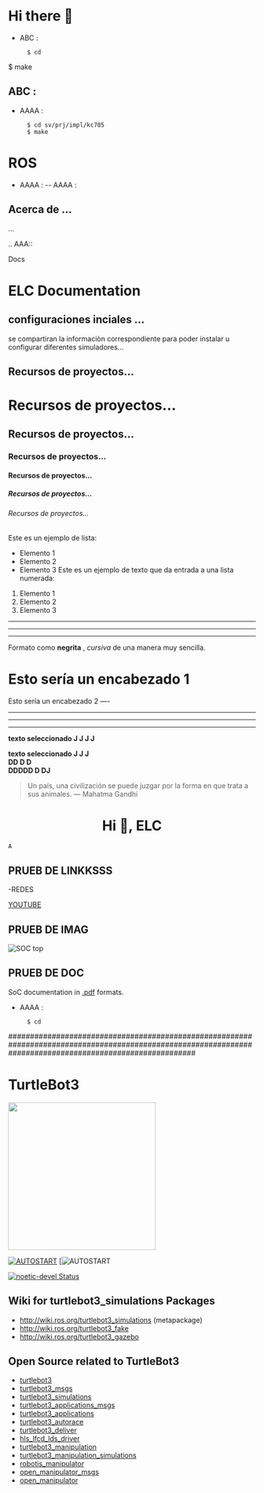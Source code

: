 
# Hi there 👋

- ABC :

        $ cd

$ make
## ABC :

- AAAA :

        $ cd sv/prj/impl/kc705
        $ make
  





ROS 
===================

- AAAA :
-- AAAA :
  
## Acerca de ...
 ...

.. AAA::

  Docs

ELC  Documentation
===================

## configuraciones inciales  ...

se compartiran la informaciòn correspondiente para poder instalar u configurar diferentes simuladores...


##  Recursos de proyectos...


# Recursos de proyectos...
##  Recursos de proyectos...
###   Recursos de proyectos...
####   Recursos de proyectos...
#####    Recursos de proyectos...
######   Recursos de proyectos...


Este es un ejemplo de lista:
- Elemento 1
- Elemento 2
- Elemento 3
Este es un ejemplo de texto que da entrada a una lista numerada:
1. Elemento 1
2. Elemento 2
3. Elemento 3

***
---
___

Formato como **negrita** , *cursiva* de una manera muy sencilla.


Esto sería un encabezado 1
===
Esto sería un encabezado 2
—-


***
---
___


 __texto seleccionado J J J  J__ 


 __texto seleccionado J J J  
 DD D                 D    
 DDDDD      D               DJ__ 

> Un país, una civilización se puede juzgar por la forma en que trata a sus animales.  — Mahatma Gandhi


<h1 align="center">Hi 👋, ELC </h1>

``A                                                                                                                                                                                                                             `` 




<!-- 
- 🌱 I’m currently learning ...
- 👯 I’m looking to collaborate on ...
- 🤔 I’m looking for help with ...
- 💬 Ask me about ...
- 📫 How to reach me: ...
- 😄 Pronouns: ...
- ⚡ Fun fact: ...
-->


## PRUEB DE LINKKSSS
-REDES

[YOUTUBE](https://www.youtube.com/watch?v=4fezP875xOQ)



## PRUEB DE IMAG

![SOC top](docs/doxygen/pics/soc_top_v5.png)


## PRUEB DE DOC

SoC documentation in [.pdf](docs/riscv_vhdl_trm.pdf) formats.


- AAAA :

        $ cd





###########################################################################################################################################################

#


##


####

# TurtleBot3



<img src="https://github.com/ROBOTIS-GIT/emanual/blob/master/assets/images/platform/turtlebot3/logo_turtlebot3.png" width="300">

[![AUTOSTART](https://github.com/ERICKLOCR/NUEVAPRUEBA)](https://github.com/ERICKLOCR/NUEVAPRUEBA)
[![AUTOSTART](https://github.com/ERICKLOCR/AUTOSART)


[![noetic-devel Status](https://github.com/ROBOTIS-GIT/turtlebot3_simulations/workflows/noetic-devel/badge.svg)](https://github.com/ROBOTIS-GIT/turtlebot3_simulations/tree/noetic-devel)


## Wiki for turtlebot3_simulations Packages
- http://wiki.ros.org/turtlebot3_simulations (metapackage)
- http://wiki.ros.org/turtlebot3_fake
- http://wiki.ros.org/turtlebot3_gazebo

## Open Source related to TurtleBot3
- [turtlebot3](https://github.com/ROBOTIS-GIT/turtlebot3)
- [turtlebot3_msgs](https://github.com/ROBOTIS-GIT/turtlebot3_msgs)
- [turtlebot3_simulations](https://github.com/ROBOTIS-GIT/turtlebot3_simulations)
- [turtlebot3_applications_msgs](https://github.com/ROBOTIS-GIT/turtlebot3_applications_msgs)
- [turtlebot3_applications](https://github.com/ROBOTIS-GIT/turtlebot3_applications)
- [turtlebot3_autorace](https://github.com/ROBOTIS-GIT/turtlebot3_autorace)
- [turtlebot3_deliver](https://github.com/ROBOTIS-GIT/turtlebot3_deliver)
- [hls_lfcd_lds_driver](https://github.com/ROBOTIS-GIT/hls_lfcd_lds_driver)
- [turtlebot3_manipulation](https://github.com/ROBOTIS-GIT/turtlebot3_manipulation.git)
- [turtlebot3_manipulation_simulations](https://github.com/ROBOTIS-GIT/turtlebot3_manipulation_simulations.git)
- [robotis_manipulator](https://github.com/ROBOTIS-GIT/robotis_manipulator)
- [open_manipulator_msgs](https://github.com/ROBOTIS-GIT/open_manipulator_msgs)
- [open_manipulator](https://github.com/ROBOTIS-GIT/open_manipulator)











































